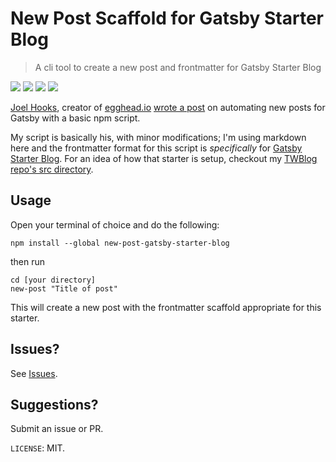 # New Post Scaffold for Gatsby Starter Blog

> A cli tool to create a new post and frontmatter for Gatsby Starter Blog

![](https://img.shields.io/npm/v/new-post-gatsby-starter-blog.svg?colorB=%2306D7D9&style=flat) ![](https://img.shields.io/npm/l/new-post-gatsby-starter-blog.svg?colorB=%23FFAFFA&style=flat) ![](https://img.shields.io/github/followers/twhite96.svg?label=Follow&style=social) ![](https://img.shields.io/npm/dt/new-post-gatsby-starter-blog.svg?colorB=%23920358&style=flat)

[Joel Hooks](https://twitter.com/jhooks), creator of [egghead.io](https://egghead.io) [wrote a post](https://joelhooks.com/a-handy-npm-script-for-creating-a-new-gatsby-blog-post) on automating new posts for Gatsby with a basic npm script.

My script is basically his, with minor modifications; I'm using markdown here and the frontmatter format for this script is *specifically* for [Gatsby Starter Blog](https://www.gatsbyjs.org/starters/gatsbyjs/gatsby-starter-blog/). For an idea of how that starter is setup, checkout my [TWBlog repo's src directory](https://github.com/twhite96/TWBlog/src/pages).

## Usage

Open your terminal of choice and do the following:

```shell
npm install --global new-post-gatsby-starter-blog
```
then run

```shell
cd [your directory]
new-post "Title of post"
```

This will create a new post with the frontmatter scaffold appropriate for this starter.

## Issues?

See [Issues](https://github.com/twhite96/gatsby-starter-blog-new-post/issues).

## Suggestions?

Submit an issue or PR.

`LICENSE`: MIT.

